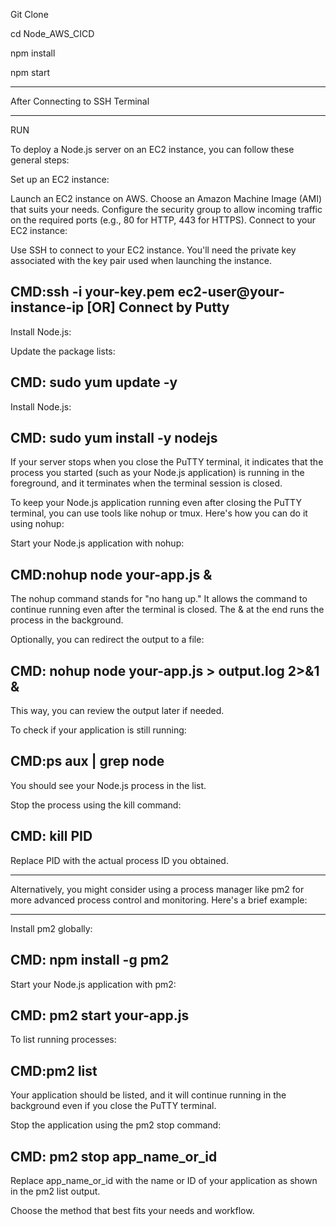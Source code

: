 Git Clone

cd Node_AWS_CICD

npm install

npm start

---

After Connecting to SSH Terminal

---

RUN

To deploy a Node.js server on an EC2 instance, you can follow these general steps:

Set up an EC2 instance:

Launch an EC2 instance on AWS.
Choose an Amazon Machine Image (AMI) that suits your needs.
Configure the security group to allow incoming traffic on the required ports (e.g., 80 for HTTP, 443 for HTTPS).
Connect to your EC2 instance:

Use SSH to connect to your EC2 instance. You'll need the private key associated with the key pair used when launching the instance.

## CMD:ssh -i your-key.pem ec2-user@your-instance-ip [OR] Connect by Putty

Install Node.js:

Update the package lists:

## CMD: sudo yum update -y

Install Node.js:

## CMD: sudo yum install -y nodejs

If your server stops when you close the PuTTY terminal, it indicates that the process you started (such as your Node.js application) is running in the foreground, and it terminates when the terminal session is closed.

To keep your Node.js application running even after closing the PuTTY terminal, you can use tools like nohup or tmux. Here's how you can do it using nohup:

Start your Node.js application with nohup:

## CMD:nohup node your-app.js &

The nohup command stands for "no hang up." It allows the command to continue running even after the terminal is closed. The & at the end runs the process in the background.

Optionally, you can redirect the output to a file:

## CMD: nohup node your-app.js > output.log 2>&1 &

This way, you can review the output later if needed.

To check if your application is still running:

## CMD:ps aux | grep node

You should see your Node.js process in the list.

Stop the process using the kill command:

## CMD: kill PID

Replace PID with the actual process ID you obtained.

---

Alternatively, you might consider using a process manager like pm2 for more advanced process control and monitoring. Here's a brief example:

---

Install pm2 globally:

## CMD: npm install -g pm2

Start your Node.js application with pm2:

## CMD: pm2 start your-app.js

To list running processes:

## CMD:pm2 list

Your application should be listed, and it will continue running in the background even if you close the PuTTY terminal.

Stop the application using the pm2 stop command:

## CMD: pm2 stop app_name_or_id

Replace app_name_or_id with the name or ID of your application as shown in the pm2 list output.

Choose the method that best fits your needs and workflow.
